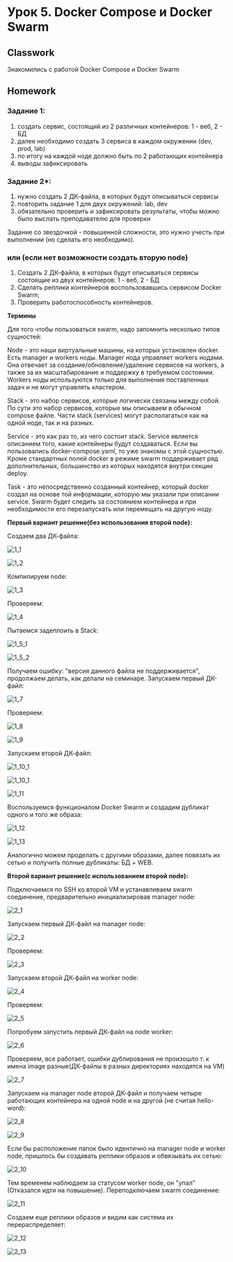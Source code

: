 # Урок 5. Docker Compose и Docker Swarm
## Classwork
Знакомились с работой Docker Compose и Docker Swarm
## Homework 
### Задание 1:
1) создать сервис, состоящий из 2 различных контейнеров: 1 - веб, 2 - БД
2) далее необходимо создать 3 сервиса в каждом окружении (dev, prod, lab)
3) по итогу на каждой ноде должно быть по 2 работающих контейнера
4) выводы зафиксировать

### Задание 2*:
1) нужно создать 2 ДК-файла, в которых будут описываться сервисы
2) повторить задание 1 для двух окружений: lab, dev
3) обязательно проверить и зафиксировать результаты, чтобы можно было выслать преподавателю для проверки

Задание со звездочкой - повышенной сложности, это нужно учесть при выполнении (но сделать его необходимо).

### или (если нет возможности создать вторую node)
1) Создать 2 ДК-файла, в которых будут описываться сервисы состоящие из двух контейнеров: 1 - веб, 2 - БД
2) Сделать реплики контейнеров воспользовавшись сервисом Docker Swarm;
3) Проверить работоспособность контейнеров.

**Термины**

Для того чтобы пользоваться swarm, надо запомнить несколько типов сущностей:

Node - это наши виртуальные машины, на которых установлен docker. Есть manager и workers ноды. Manager нода управляет 
workers нодами. Она отвечает за создание/обновление/удаление сервисов на workers, а также за их масштабирование и 
поддержку в требуемом состоянии. Workers ноды используются только для выполнения поставленных задач и не могут управлять 
кластером.

Stack - это набор сервисов, которые логически связаны между собой. По сути это набор сервисов, которые мы описываем в 
обычном compose файле. Части stack (services) могут располагаться как на одной ноде, так и на разных.

Service - это как раз то, из чего состоит stack. Service является описанием того, какие контейнеры будут создаваться. 
Если вы пользовались docker-compose.yaml, то уже знакомы с этой сущностью. Кроме стандартных полей docker в режиме swarm 
поддерживает ряд дополнительных, большинство из которых находятся внутри секции deploy.

Task - это непосредственно созданный контейнер, который docker создал на основе той информации, которую мы указали при 
описании service. Swarm будет следить за состоянием контейнера и при необходимости его перезапускать или перемещать на 
другую ноду.

**Первый вариант решение(без использования второй node):**

Создаем два ДК-файла:

![1_1](homework/1_1.JPG)

![1_2](homework/1_2.JPG)

Компилируем node:

![1_3](homework/1_3.JPG)

Проверяем:

![1_4](homework/1_4.JPG)

Пытаемся задеплоить в Stack:

![1_5_1](homework/1_5_1.JPG)

![1_5_2](homework/1_5_2.JPG)

Получаем ошибку: "версия данного файла не поддерживается", продолжаем делать, как делали на семинаре.
Запускаем первый ДК-файл:

![1_7](homework/1_7.JPG)

Проверяем:

![1_8](homework/1_8.JPG)

![1_9](homework/1_9.JPG)

Запускаем второй ДК-файл:

![1_10_1](homework/1_10_1.JPG)

![1_10_1](homework/1_10_1.JPG)

![1_11](homework/1_11.JPG)

Воспользуемся функционалом Docker Swarm и создадим дубликат одного и того же образа:

![1_12](homework/1_12.JPG)

![1_13](homework/1_13.JPG)

Аналогично можем проделать с другими образами, далее повязать их сетью и получить полные дубликаты: БД + WEB.

**Второй вариант решение(с использованием второй node):**

Подключаемся по SSH ко второй VM и устанавливаем swarm соединение, предварительно инициализировав manager node:

![2_1](homework/2_1.JPG)

Запускаем первый ДК-файл на manager node:

![2_2](homework/2_2.JPG)

Проверяем:

![2_3](homework/2_3.JPG)

Запускаем второй ДК-файл на worker node:

![2_4](homework/2_4.JPG)

Проверяем:

![2_5](homework/2_5.JPG)

Попробуем запустить первый ДК-файл на node worker:

![2_6](homework/2_6.JPG)

Проверяем, все работает, ошибки дублирования не произошло т. к имена image разные(ДК-файлы в разных директориях 
находятся на VM)

![2_7](homework/2_7.JPG)

Запускаем на manager node второй ДК-файл и получаем четыре работающих контейнера на одной node и на другой
(не считая hello-word):

![2_8](homework/2_8.JPG)

![2_9](homework/2_9.JPG)

Если бы расположение папок было идентично на manager node и worker node, пришлось бы создавать реплики образов и 
обвязывать их сетью:

![2_10](homework/2_10.JPG)

Тем временем наблюдаем за статусом worker node, он "упал"(Отказался идти на повышение). Переподключаем swarm соединение:

![2_11](homework/2_11.JPG)

Создаем еще реплики образов и видим как система их перераспределяет:

![2_12](homework/2_11.JPG)

![2_13](homework/2_13.JPG)



